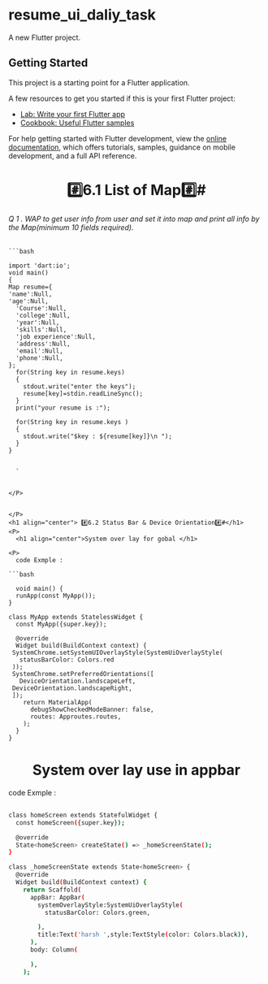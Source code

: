 # resume_ui_daliy_task

A new Flutter project.

## Getting Started

This project is a starting point for a Flutter application.

A few resources to get you started if this is your first Flutter project:

- [Lab: Write your first Flutter app](https://docs.flutter.dev/get-started/codelab)
- [Cookbook: Useful Flutter samples](https://docs.flutter.dev/cookbook)

For help getting started with Flutter development, view the
[online documentation](https://docs.flutter.dev/), which offers tutorials,
samples, guidance on mobile development, and a full API reference.
<h1 align="center"> #️⃣6.1 List of Map#️⃣#️</h1>
<P>
<h6 align="left">
  Q 1 . WAP to get user info from user and set it into map and print all info by the Map(minimum 10 fields required).</h6>
  <P>
    
    ```bash
    
    import 'dart:io';
    void main()
    {
    Map resume={
    'name':Null,
    'age':Null,
      'Course':Null,
      'college':Null,
      'year':Null,
      'skills':Null,
      'job experience':Null,
      'address':Null,
      'email':Null,
      'phone':Null,
    };
      for(String key in resume.keys)
      {
        stdout.write("enter the keys");
        resume[key]=stdin.readLineSync();
      }
      print("your resume is :");
      
      for(String key in resume.keys )
      {
        stdout.write("$key : ${resume[key]}\n ");
      }
    }

```

  `


</P>
  

</P>
<h1 align="center"> #️⃣6.2 Status Bar & Device Orientation#️⃣#️</h1>
<P>
  <h1 align="center">System over lay for gobal </h1>
 
<P>
  code Exmple :
  
```bash
 
  void main() {
  runApp(const MyApp());
}

class MyApp extends StatelessWidget {
  const MyApp({super.key});

  @override
  Widget build(BuildContext context) {
 SystemChrome.setSystemUIOverlayStyle(SystemUiOverlayStyle(
   statusBarColor: Colors.red
 ));
 SystemChrome.setPreferredOrientations([
   DeviceOrientation.landscapeLeft,
 DeviceOrientation.landscapeRight,
 ]);
    return MaterialApp(
      debugShowCheckedModeBanner: false,
      routes: Approutes.routes,
    );
  }
}

```

</p>

 <h1 align="center">System over lay use in appbar</h1>
 
<P>
  code Exmple :
  
```bash
 
class homeScreen extends StatefulWidget {
  const homeScreen({super.key});

  @override
  State<homeScreen> createState() => _homeScreenState();
}

class _homeScreenState extends State<homeScreen> {
  @override
  Widget build(BuildContext context) {
    return Scaffold(
      appBar: AppBar(
        systemOverlayStyle:SystemUiOverlayStyle(
          statusBarColor: Colors.green,

        ),
        title:Text('harsh ',style:TextStyle(color: Colors.black)),
      ),
      body: Column(

      ),
    );
  

```

</p>

</P>
